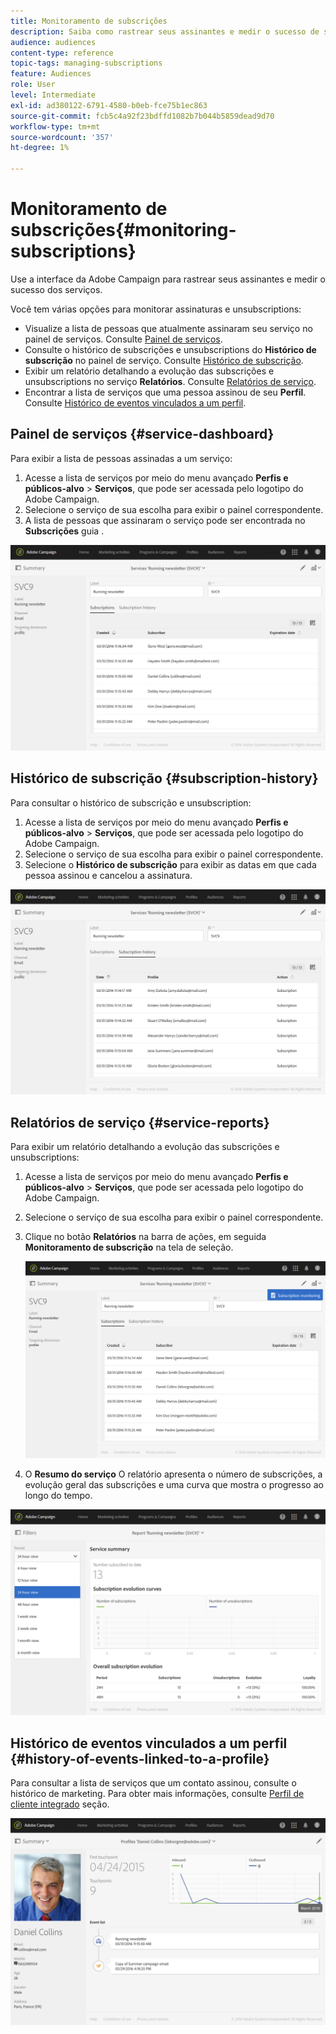 ```yaml
---
title: Monitoramento de subscrições
description: Saiba como rastrear seus assinantes e medir o sucesso de seus serviços usando painéis e relatórios.
audience: audiences
content-type: reference
topic-tags: managing-subscriptions
feature: Audiences
role: User
level: Intermediate
exl-id: ad380122-6791-4580-b0eb-fce75b1ec863
source-git-commit: fcb5c4a92f23bdffd1082b7b044b5859dead9d70
workflow-type: tm+mt
source-wordcount: '357'
ht-degree: 1%

---
```


# Monitoramento de subscrições{#monitoring-subscriptions}

Use a interface da Adobe Campaign para rastrear seus assinantes e medir o sucesso dos serviços.

Você tem várias opções para monitorar assinaturas e unsubscriptions:

* Visualize a lista de pessoas que atualmente assinaram seu serviço no painel de serviços. Consulte [Painel de serviços](#service-dashboard).
* Consulte o histórico de subscrições e unsubscriptions do **Histórico de subscrição** no painel de serviço. Consulte [Histórico de subscrição](#subscription-history).
* Exibir um relatório detalhando a evolução das subscrições e unsubscriptions no serviço **Relatórios**. Consulte [Relatórios de serviço](#service-reports).
* Encontrar a lista de serviços que uma pessoa assinou de seu **Perfil**. Consulte [Histórico de eventos vinculados a um perfil](#history-of-events-linked-to-a-profile).

## Painel de serviços {#service-dashboard}

Para exibir a lista de pessoas assinadas a um serviço:

1. Acesse a lista de serviços por meio do menu avançado **Perfis e públicos-alvo** > **Serviços**, que pode ser acessada pelo logotipo do Adobe Campaign.
1. Selecione o serviço de sua escolha para exibir o painel correspondente.
1. A lista de pessoas que assinaram o serviço pode ser encontrada no **Subscrições** guia .

![](assets/lp_monitoring_subscriptions_1.png)

## Histórico de subscrição {#subscription-history}

Para consultar o histórico de subscrição e unsubscription:

1. Acesse a lista de serviços por meio do menu avançado **Perfis e públicos-alvo** > **Serviços**, que pode ser acessada pelo logotipo do Adobe Campaign.
1. Selecione o serviço de sua escolha para exibir o painel correspondente.
1. Selecione o **Histórico de subscrição** para exibir as datas em que cada pessoa assinou e cancelou a assinatura.

![](assets/lp_monitoring_subscriptions_2.png)

## Relatórios de serviço {#service-reports}

Para exibir um relatório detalhando a evolução das subscrições e unsubscriptions:

1. Acesse a lista de serviços por meio do menu avançado **Perfis e públicos-alvo** > **Serviços**, que pode ser acessada pelo logotipo do Adobe Campaign.
1. Selecione o serviço de sua escolha para exibir o painel correspondente.
1. Clique no botão **Relatórios** na barra de ações, em seguida **Monitoramento de subscrição** na tela de seleção.

   ![](assets/lp_monitoring_subscriptions_3.png)

1. O **Resumo do serviço** O relatório apresenta o número de subscrições, a evolução geral das subscrições e uma curva que mostra o progresso ao longo do tempo.

![](assets/lp_monitoring_subscriptions_4.png)

## Histórico de eventos vinculados a um perfil {#history-of-events-linked-to-a-profile}

Para consultar a lista de serviços que um contato assinou, consulte o histórico de marketing. Para obter mais informações, consulte [Perfil de cliente integrado](../../audiences/using/integrated-customer-profile.md) seção.

![](assets/lp_monitoring_subscriptions_5.png)
